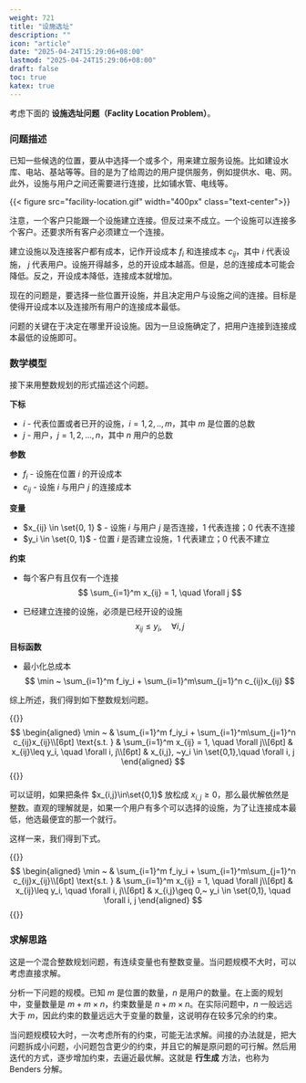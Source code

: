 ```yaml
---
weight: 721
title: "设施选址"
description: ""
icon: "article"
date: "2025-04-24T15:29:06+08:00"
lastmod: "2025-04-24T15:29:06+08:00"
draft: false
toc: true
katex: true
---
```


考虑下面的 **设施选址问题（Faclity Location Problem）**。

### 问题描述

已知一些候选的位置，要从中选择一个或多个，用来建立服务设施。比如建设水库、电站、基站等等。目的是为了给周边的用户提供服务，例如提供水、电、网。此外，设施与用户之间还需要进行连接，比如铺水管、电线等。



{{< figure src="facility-location.gif" width="400px" class="text-center">}}



注意，一个客户只能跟一个设施建立连接。但反过来不成立。一个设施可以连接多个客户。还要求所有客户必须建立一个连接。

建立设施以及连接客户都有成本，记作开设成本 $f_i$ 和连接成本 $c_{ij}$，其中 $i$ 代表设施， $j$ 代表用户。设施开得越多，总的开设成本越高。但是，总的连接成本可能会降低。反之，开设成本降低，连接成本就增加。

现在的问题是，要选择一些位置开设施，并且决定用户与设施之间的连接。目标是使得开设成本以及连接所有用户的连接成本最低。

问题的关键在于决定在哪里开设设施。因为一旦设施确定了，把用户连接到连接成本最低的设施即可。

### 数学模型

接下来用整数规划的形式描述这个问题。

**下标**

* $i$ - 代表位置或者已开的设施，$i=1,2,..,m$，其中 $m$ 是位置的总数
* $j$ - 用户，$j=1,2,..., n$，其中 $n$ 用户的总数

**参数**

* $f_i$ - 设施在位置 $i$ 的开设成本
* $c_{ij}$ - 设施 $i$ 与用户 $j$ 的连接成本 

**变量**
* $x_{ij} \in \set{0, 1} $  - 设施 $i$ 与用户 $j$ 是否连接，$1$ 代表连接；$0$ 代表不连接
* $y_i  \in \set{0, 1}$ - 位置 $i$ 是否建立设施，$1$ 代表建立；$0$ 代表不建立

**约束**
* 每个客户有且仅有一个连接
$$
\sum_{i=1}^m x_{ij} = 1, \quad \forall j
$$

* 已经建立连接的设施，必须是已经开设的设施
$$
x_{ij}\leq y_i, \quad \forall i, j
$$

**目标函数**

* 最小化总成本
$$
\min ~ \sum_{i=1}^m f_iy_i + \sum_{i=1}^m\sum_{j=1}^n c_{ij}x_{ij}
$$

综上所述，我们得到如下整数规划问题。

{{<katex>}}
$$
\begin{aligned}
\min ~  & \sum_{i=1}^m f_iy_i + \sum_{i=1}^m\sum_{j=1}^n c_{ij}x_{ij}\\[6pt]
\text{s.t. } & \sum_{i=1}^m x_{ij} = 1, \quad \forall j\\[6pt]
& x_{ij}\leq y_i, \quad \forall i, j\\[6pt]
& x_{i,j}, ~y_i \in \set{0,1},\quad \forall i, j
\end{aligned}
$$
{{</katex>}}

可以证明，如果把条件 $x_{i,j}\in\set{0,1}$ 放松成 $x_{i,j}\geq 0$，那么最优解依然是整数。直观的理解就是，如果一个用户有多个可以选择的设施，为了让连接成本最低，他选最便宜的那一个就行。

这样一来，我们得到下式。

{{<katex>}}
$$
\begin{aligned}
\min ~  & \sum_{i=1}^m f_iy_i + \sum_{i=1}^m\sum_{j=1}^n c_{ij}x_{ij}\\[6pt]
\text{s.t. } & \sum_{i=1}^m x_{ij} = 1, \quad \forall j\\[6pt]
& x_{ij}\leq y_i, \quad \forall i, j\\[6pt]
& x_{i,j}\geq 0,~ y_i \in \set{0,1}, \quad \forall i, j
\end{aligned}
$$
{{</katex>}}

### 求解思路

这是一个混合整数规划问题，有连续变量也有整数变量。当问题规模不大时，可以考虑直接求解。

分析一下问题的规模。已知 $m$ 是位置的数量，$n$ 是用户的数量。在上面的规划中，变量数量是 $m+m\times n$，约束数量是 $n+m\times n$。在实际问题中，$n$ 一般远远大于 $m$，因此约束的数量远远大于变量的数量，这说明存在较多冗余的约束。

当问题规模较大时，一次考虑所有的约束，可能无法求解。间接的办法就是，把大问题拆成小问题，小问题包含更少的约束，并且它的解是原问题的可行解。然后用迭代的方式，逐步增加约束，去逼近最优解。这就是 **行生成** 方法，也称为 Benders 分解。
